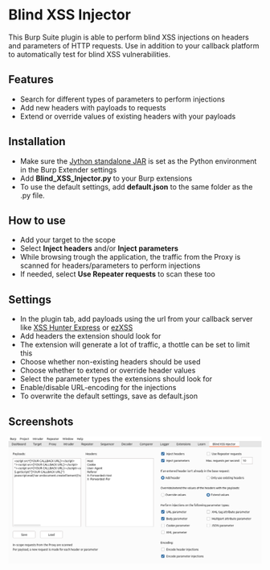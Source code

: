 # Blind XSS Injector
This Burp Suite plugin is able to perform blind XSS injections on headers and parameters of HTTP requests. Use in addition to your callback platform to automatically test for blind XSS vulnerabilities.

## Features
- Search for different types of parameters to perform injections
- Add new headers with payloads to requests
- Extend or override values of existing headers with your payloads

## Installation
- Make sure the [Jython standalone JAR](https://www.jython.org/download) is set as the Python environment in the Burp Extender settings
- Add **Blind_XSS_Injector.py** to your Burp extensions
- To use the default settings, add **default.json** to the same folder as the .py file.

## How to use
- Add your target to the scope
- Select **Inject headers** and/or **Inject parameters**
- While browsing trough the application, the traffic from the Proxy is scanned for headers/parameters to perform injections
- If needed, select **Use Repeater requests** to scan these too

## Settings
- In the plugin tab, add payloads using the url from your callback server like [XSS Hunter Express](https://github.com/mandatoryprogrammer/xsshunter-express) or [ezXSS](https://github.com/ssl/ezXSS)
- Add headers the extension should look for
- The extension will generate a lot of traffic, a thottle can be set to limit this
- Choose whether non-existing headers should be used
- Choose whether to extend or override header values
- Select the parameter types the extensions should look for
- Enable/disable URL-encoding for the injections
- To overwrite the default settings, save as default.json

## Screenshots
![Screenshot](/Images/Screenshot.png)
